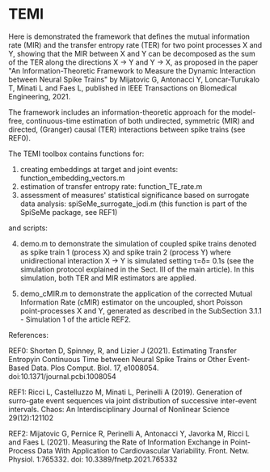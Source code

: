 # TEMI


Here is demonstrated the framework that defines the mutual information rate (MIR) and the transfer entropy rate (TER) for two point processes X and Y, showing that the MIR between X and Y can be decomposed as the sum of the TER along the directions X → Y and Y → X, as proposed in the paper "An Information-Theoretic Framework to Measure the Dynamic Interaction between Neural Spike Trains" by Mijatovic G, Antonacci Y, Loncar-Turukalo T, Minati L and Faes L, published in IEEE Transactions on Biomedical Engineering, 2021. 

The framework includes an information-theoretic approach for the model-free, continuous-time estimation of both undirected, symmetric (MIR) and directed, (Granger) causal (TER) interactions between spike trains (see REF0).

The TEMI toolbox contains functions for:

1. creating embeddings at target and joint events: function_embedding_vectors.m
2. estimation of transfer entropy rate: function_TE_rate.m 
4. assessment of measures' statistical significance based on surrogate data analysis: spiSeMe_surrogate_jodi.m (this function is part of the SpiSeMe package, see REF1)

and scripts:

4. demo.m to demonstrate the simulation of coupled spike trains denoted as spike train 1 (process X) and spike train 2 (process Y) where unidirectional interaction X → Y is simulated setting τ=δ= 0.1s (see the simulation protocol explained in the Sect. III of the main article). In this simulation, both TER and MIR estimators are applied.

5. demo_cMIR.m to demonstrate the application of the corrected Mutual Information Rate (cMIR) estimator on the uncoupled, short Poisson point-processes X and Y, generated as described in the SubSection 3.1.1 - Simulation 1 of the article REF2. 

References:

REF0: Shorten D, Spinney, R, and Lizier J (2021). Estimating Transfer Entropyin Continuous Time between Neural Spike Trains or Other Event-Based Data.
Plos Comput. Biol. 17, e1008054. doi:10.1371/journal.pcbi.1008054

REF1: Ricci L, Castelluzzo M, Minati L, Perinelli A  (2019). Generation  of  surro-gate event sequences via joint distribution of successive inter-event intervals. Chaos: An Interdisciplinary Journal of Nonlinear Science 29(12):121102

REF2: Mijatovic G, Pernice R, Perinelli A, Antonacci Y, Javorka M, Ricci L and Faes L (2021). Measuring the Rate of Information Exchange in Point-Process
Data With Application to Cardiovascular Variability. Front. Netw. Physiol. 1:765332. doi: 10.3389/fnetp.2021.765332


